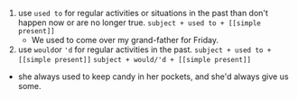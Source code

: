 1. use `used to`  for regular activities or situations in the past than don't happen now or are no longer true.
	`subject + used to + [[simple present]]`
	- We used to come over my grand-father for Friday.
2. use `would`or `'d` for regular activities in the past.
`subject + used to + [[simple present]]`
`subject + would/'d + [[simple present]]`

-  she always used to keep candy in her pockets, and she'd always give us some.